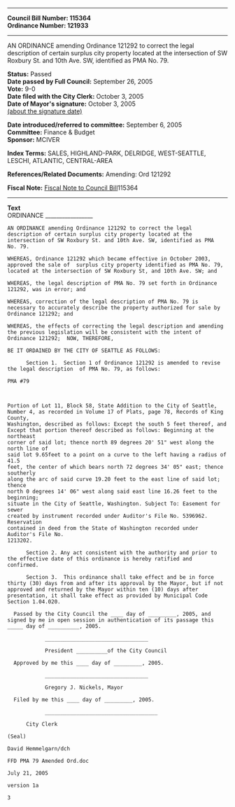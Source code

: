 * * * * *  
  
**Council Bill Number: [](#h0)[](#h2)115364**   
**Ordinance Number: 121933**  
  
* * * * *  
  
AN ORDINANCE amending Ordinance 121292 to correct the legal description of certain surplus city property located at the intersection of SW Roxbury St. and 10th Ave. SW, identified as PMA No. 79.  
  
**Status:** Passed   
**Date passed by Full Council:** September 26, 2005   
**Vote:** 9-0   
**Date filed with the City Clerk:** October 3, 2005   
**Date of Mayor's signature:** October 3, 2005   
[(about the signature date)](/~public/approvaldate.htm)   
  
  
**Date introduced/referred to committee:** September 6, 2005   
**Committee:** Finance & Budget   
**Sponsor:** MCIVER   
  
**Index Terms:** SALES, HIGHLAND-PARK, DELRIDGE, WEST-SEATTLE, LESCHI, ATLANTIC, CENTRAL-AREA  
  
**References/Related Documents:** Amending: Ord 121292  
  
**Fiscal Note:** [Fiscal Note to Council Bill](http://clerk.seattle.gov/~public/fnote/115364.htm)[](#h1)[](#h3)115364  
  
* * * * *  
  
**Text**  
    ORDINANCE _________________  
  
    AN ORDINANCE amending Ordinance 121292 to correct the legal  
    description of certain surplus city property located at the  
    intersection of SW Roxbury St. and 10th Ave. SW, identified as PMA  
    No. 79.  
  
    WHEREAS, Ordinance 121292 which became effective in October 2003,  
    approved the sale of  surplus city property identified as PMA No. 79,  
    located at the intersection of SW Roxbury St, and 10th Ave. SW; and  
  
    WHEREAS, the legal description of PMA No. 79 set forth in Ordinance  
    121292, was in error; and  
  
    WHEREAS, correction of the legal description of PMA No. 79 is  
    necessary to accurately describe the property authorized for sale by  
    Ordinance 121292; and  
  
    WHEREAS, the effects of correcting the legal description and amending  
    the previous legislation will be consistent with the intent of  
    Ordinance 121292;  NOW, THEREFORE,  
  
    BE IT ORDAINED BY THE CITY OF SEATTLE AS FOLLOWS:  
  
          Section 1.  Section 1 of Ordinance 121292 is amended to revise  
    the legal description  of PMA No. 79, as follows:  
  
    PMA #79  
  
  
  
    Portion of Lot 11, Block 58, State Addition to the City of Seattle,  
    Number 4, as recorded in Volume 17 of Plats, page 78, Records of King County,  
    Washington, described as follows: Except the south 5 feet thereof, and  
    Except that portion thereof described as follows: Beginning at the northeast  
    corner of said lot; thence north 89 degrees 20' 51" west along the north line of  
    said lot 9.65feet to a point on a curve to the left having a radius of 41.5  
    feet, the center of which bears north 72 degrees 34' 05" east; thence southerly  
    along the arc of said curve 19.20 feet to the east line of said lot; thence  
    north 0 degrees 14' 06" west along said east line 16.26 feet to the beginning;  
    situate in the City of Seattle, Washington. Subject To: Easement for sewer  
    created by instrument recorded under Auditor's File No. 5396962. Reservation  
    contained in deed from the State of Washington recorded under Auditor's File No.  
    1213202.  
  
          Section 2. Any act consistent with the authority and prior to  
    the effective date of this ordinance is hereby ratified and  
    confirmed.  
  
          Section 3.  This ordinance shall take effect and be in force  
    thirty (30) days from and after its approval by the Mayor, but if not  
    approved and returned by the Mayor within ten (10) days after  
    presentation, it shall take effect as provided by Municipal Code  
    Section 1.04.020.  
  
      Passed by the City Council the ____ day of _________, 2005, and  
    signed by me in open session in authentication of its passage this  
    _____ day of __________, 2005.  
  
                _________________________________  
  
                President __________of the City Council  
  
      Approved by me this ____ day of _________, 2005.  
  
                _________________________________  
  
                Gregory J. Nickels, Mayor  
  
      Filed by me this ____ day of _________, 2005.  
  
                ____________________________________  
  
          City Clerk  
  
    (Seal)  
  
    David Hemmelgarn/dch  
  
    FFD PMA 79 Amended Ord.doc  
  
    July 21, 2005  
  
    version 1a  
  
    3  
